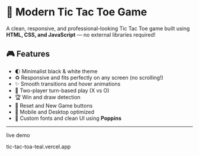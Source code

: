 # 🧠 Modern Tic Tac Toe Game

A clean, responsive, and professional-looking Tic Tac Toe game built using **HTML, CSS, and JavaScript** — no external libraries required!

## 🎮 Features

- 🌓 Minimalist black & white theme
- ♻️ Responsive and fits perfectly on any screen (no scrolling!)
- ✨ Smooth transitions and hover animations
- 👥 Two-player turn-based play (X vs O)
- 🏆 Win and draw detection
- 🔁 Reset and New Game buttons
- 📱 Mobile and Desktop optimized
- 🎨 Custom fonts and clean UI using **Poppins**

---


live demo 

tic-tac-toa-teal.vercel.app

